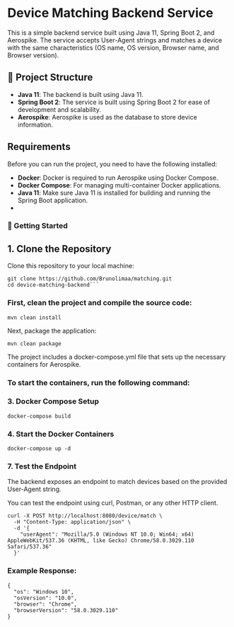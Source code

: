 # Device Matching Backend Service

This is a simple backend service built using Java 11, Spring Boot 2, and Aerospike. The service accepts User-Agent strings and matches a device with the same characteristics (OS name, OS version, Browser name, and Browser version).

## 🚀 Project Structure

- **Java 11**: The backend is built using Java 11.
- **Spring Boot 2**: The service is built using Spring Boot 2 for ease of development and scalability.
- **Aerospike**: Aerospike is used as the database to store device information.

## Requirements

Before you can run the project, you need to have the following installed:

- **Docker**: Docker is required to run Aerospike using Docker Compose.
- **Docker Compose**: For managing multi-container Docker applications.
- **Java 11**: Make sure Java 11 is installed for building and running the Spring Boot application.
- 

### 🔧 Getting Started

## 1. Clone the Repository

Clone this repository to your local machine:

```
git clone https://github.com/Brunolimaa/matching.git
cd device-matching-backend```
```

### First, clean the project and compile the source code:
```
mvn clean install
```

Next, package the application:
```
mvn clean package
```

The project includes a docker-compose.yml file that sets up the necessary containers for Aerospike.

### To start the containers, run the following command:

### 3. Docker Compose Setup
```
docker-compose build
```
### 4. Start the Docker Containers
```
docker-compose up -d
```

### 7. Test the Endpoint
The backend exposes an endpoint to match devices based on the provided User-Agent string.

You can test the endpoint using curl, Postman, or any other HTTP client.
```
curl -X POST http://localhost:8080/device/match \
  -H "Content-Type: application/json" \
  -d '{
    "userAgent": "Mozilla/5.0 (Windows NT 10.0; Win64; x64) AppleWebKit/537.36 (KHTML, like Gecko) Chrome/58.0.3029.110 Safari/537.36"
  }'
```
### Example Response:
```
{
  "os": "Windows 10",
  "osVersion": "10.0",
  "browser": "Chrome",
  "browserVersion": "58.0.3029.110"
}
```






